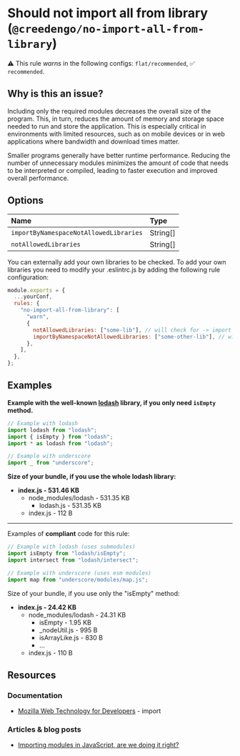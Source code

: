 # Should not import all from library (`@creedengo/no-import-all-from-library`)

⚠️ This rule _warns_ in the following configs: `flat/recommended`, ✅ `recommended`.

<!-- end auto-generated rule header -->

## Why is this an issue?

Including only the required modules decreases the overall size of the program.
This, in turn, reduces the amount of memory and storage space needed to run and store the application.
This is especially critical in environments with limited resources, such as on mobile devices or in web applications
where bandwidth and download times matter.

Smaller programs generally have better runtime performance.
Reducing the number of unnecessary modules minimizes the amount of code that needs to be interpreted or compiled,
leading to faster execution and improved overall performance.

## Options

<!-- begin auto-generated rule options list -->

| Name                                   | Type     |
| :------------------------------------- | :------- |
| `importByNamespaceNotAllowedLibraries` | String[] |
| `notAllowedLibraries`                  | String[] |

<!-- end auto-generated rule options list -->

You can externally add your own libraries to be checked.
To add your own libraries you need to modify your .eslintrc.js by adding the following rule configuration:

```js
module.exports = {
  ...yourConf,
  rules: {
    "no-import-all-from-library": [
      "warn",
      {
        notAllowedLibraries: ["some-lib"], // will check for -> import someLib from "some-lib"
        importByNamespaceNotAllowedLibraries: ["some-other-lib"], // will check for -> import * as someOtherLib from "some-other-lib"
      },
    ],
  },
};
```

## Examples

**Example with the well-known [lodash](https://lodash.com/) library, if you only need
`isEmpty` method.**

```js
// Example with lodash
import lodash from "lodash";
import { isEmpty } from "lodash";
import * as lodash from "lodash";

// Example with underscore
import _ from "underscore";
```

**Size of your bundle, if you use the whole lodash library:**

- **index.js - 531.46 KB**
  - node_modules/lodash - 531.35 KB
    - lodash.js - 531.35 KB
  - index.js - 112 B

---

Examples of **compliant** code for this rule:

```js
// Example with lodash (uses submodules)
import isEmpty from "lodash/isEmpty";
import intersect from "lodash/intersect";

// Example with underscore (uses esm modules)
import map from "underscore/modules/map.js";
```

Size of your bundle, if you use only the "isEmpty" method:

- **index.js - 24.42 KB**
  - node_modules/lodash - 24.31 KB
    - isEmpty - 1.95 KB
    - \_nodeUtil.js - 995 B
    - isArrayLike.js - 830 B
    - ...
  - index.js - 110 B

## Resources

### Documentation

- [Mozilla Web Technology for Developers](https://developer.mozilla.org/en-US/docs/Web/JavaScript/Reference/Statements/import) -
  import

### Articles & blog posts

- [Importing modules in JavaScript, are we doing it right?](https://dev.to/dianjuar/importing-modules-in-javascript-are-we-doing-it-right-nc)
